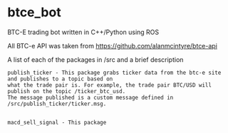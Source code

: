 btce_bot
========

BTC-E trading bot written in C++/Python using ROS

All BTC-e API was taken from https://github.com/alanmcintyre/btce-api

A list of each of the packages in /src and a brief description

    publish_ticker - This package grabs ticker data from the btc-e site and publishes to a topic based on 
    what the trade pair is. For example, the trade pair BTC/USD will publish on the topic /ticker_btc_usd. 
    The message published is a custom message defined in /src/publish_ticker/ticker.msg.
    
 
    macd_sell_signal - This package 
